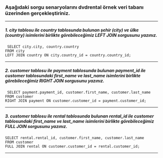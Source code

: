 ### Aşağıdaki sorgu senaryolarını dvdrental örnek veri tabanı üzerinden gerçekleştiriniz.

---
##### 1. city tablosu ile country tablosunda bulunan şehir (city) ve ülke (country) isimlerini birlikte görebileceğimiz LEFT JOIN sorgusunu yazınız.

```
 SELECT city.city, country.country
FROM city
LEFT JOIN country ON city.country_id = country.country_id;
```
---
##### 2. customer tablosu ile payment tablosunda bulunan payment_id ile customer tablosundaki first_name ve last_name isimlerini birlikte görebileceğimiz RIGHT JOIN sorgusunu yazınız.
```
 SELECT payment.payment_id, customer.first_name, customer.last_name
FROM customer
RIGHT JOIN payment ON customer.customer_id = payment.customer_id;
```
---

##### 3. customer tablosu ile rental tablosunda bulunan rental_id ile customer tablosundaki first_name ve last_name isimlerini birlikte görebileceğimiz FULL JOIN sorgusunu yazınız.

```
SELECT rental.rental_id, customer.first_name, customer.last_name
FROM customer
FULL JOIN rental ON customer.customer_id = rental.customer_id;
```
---
